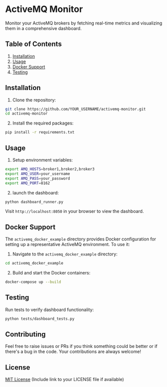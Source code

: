# ActiveMQ Monitor

Monitor your ActiveMQ brokers by fetching real-time metrics and visualizing them in a comprehensive dashboard.

## Table of Contents
1. [Installation](#installation)
2. [Usage](#usage)
3. [Docker Support](#docker-support)
4. [Testing](#testing)

## Installation

1. Clone the repository:

```bash
git clone https://github.com/YOUR_USERNAME/activemq-monitor.git
cd activemq-monitor
```

2. Install the required packages:

```bash
pip install -r requirements.txt
```

## Usage

1. Setup environment variables:

```bash
export AMQ_HOSTS=broker1,broker2,broker3
export AMQ_USER=your_username
export AMQ_PASS=your_password
export AMQ_PORT=8162
```


2. launch the dashboard:

```bash
python dashboard_runner.py
```

Visit `http://localhost:8050` in your browser to view the dashboard.

## Docker Support

The `activemq_docker_example` directory provides Docker configuration for setting up a representative ActiveMQ environment. To use it:

1. Navigate to the `activemq_docker_example` directory:

```bash
cd activemq_docker_example
```

2. Build and start the Docker containers:

```bash
docker-compose up --build
```

## Testing

Run tests to verify dashboard functionality:

```bash
python tests/dashboard_tests.py
```

## Contributing

Feel free to raise issues or PRs if you think something could be better or if there's a bug in the code. Your contributions are always welcome!

## License

[MIT License](./LICENSE) (Include link to your LICENSE file if available)

